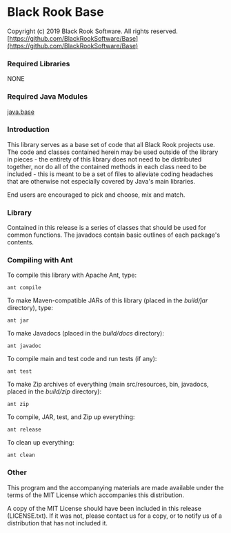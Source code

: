 # Black Rook Base

Copyright (c) 2019 Black Rook Software. All rights reserved.  
[https://github.com/BlackRookSoftware/Base](https://github.com/BlackRookSoftware/Base)

### Required Libraries

NONE

### Required Java Modules

[java.base](https://docs.oracle.com/en/java/javase/11/docs/api/java.base/module-summary.html)  

### Introduction

This library serves as a base set of code that all Black Rook projects use.
The code and classes contained herein may be used outside of the library in pieces - the entirety
of this library does not need to be distributed together, nor do all of the contained methods
in each class need to be included - this is meant to be a set of files to alleviate coding headaches
that are otherwise not especially covered by Java's main libraries.

End users are encouraged to pick and choose, mix and match.


### Library

Contained in this release is a series of classes that should be used for
common functions. The javadocs contain basic outlines of each package's contents.

### Compiling with Ant

To compile this library with Apache Ant, type:

	ant compile

To make Maven-compatible JARs of this library (placed in the *build/jar* directory), type:

	ant jar

To make Javadocs (placed in the *build/docs* directory):

	ant javadoc

To compile main and test code and run tests (if any):

	ant test

To make Zip archives of everything (main src/resources, bin, javadocs, placed in the *build/zip* directory):

	ant zip

To compile, JAR, test, and Zip up everything:

	ant release

To clean up everything:

	ant clean
	
### Other

This program and the accompanying materials are made available under the 
terms of the MIT License which accompanies this distribution.

A copy of the MIT License should have been included in this release (LICENSE.txt).
If it was not, please contact us for a copy, or to notify us of a distribution
that has not included it. 
